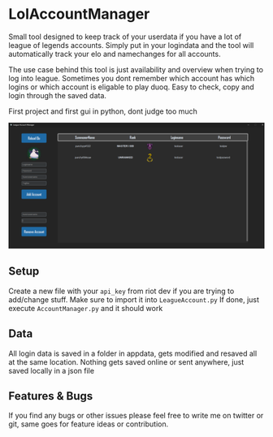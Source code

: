 # LolAccountManager

Small tool designed to keep track of your userdata if you have a lot of league of legends accounts. Simply put in your logindata and the tool will automatically track your elo and namechanges for all accounts.

The use case behind this tool is just availability and overview when trying to log into league. Sometimes you dont remember which account has which logins or which account is eligable to play duoq. Easy to check, copy and login through the saved data.

First project and first gui in python, dont judge too much

![screenshot](img/screenshot.jpg)

## Setup
Create a new file with your `api_key` from riot dev if you are trying to add/change stuff. Make sure to import it into `LeagueAccount.py` If done, just execute `AccountManager.py` and it should work

## Data
All login data is saved in a folder in appdata, gets modified and resaved all at the same location. Nothing gets saved online or sent anywhere, just saved locally in a json file

## Features & Bugs
If you find any bugs or other issues please feel free to write me on twitter or git, same goes for feature ideas or contribution.
